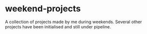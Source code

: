 # weekend-projects
A collection of projects made by me during weekends. Several other projects have been initialised and still under pipeline.
